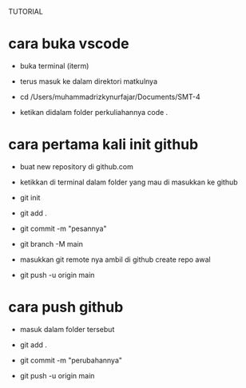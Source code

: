 TUTORIAL

# cara buka vscode

- buka terminal (iterm)
- terus masuk ke dalam direktori matkulnya

- cd /Users/muhammadrizkynurfajar/Documents/SMT-4

- ketikan didalam folder perkuliahannya code .

# cara pertama kali init github

- buat new repository di github.com

- ketikkan di terminal dalam folder yang mau di masukkan ke github

- git init
- git add .
- git commit -m "pesannya"
- git branch -M main
- masukkan git remote nya ambil di github create repo awal
- git push -u origin main

# cara push github

- masuk dalam folder tersebut

- git add .
- git commit -m "perubahannya"
- git push -u origin main
